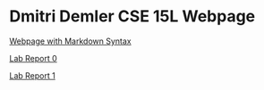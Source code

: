 # Dmitri Demler CSE 15L Webpage

[Webpage with Markdown Syntax](https://dimapdemler.github.io/cse15l-lab-reports/file2.html)

[Lab Report 0](https://dimapdemler.github.io/cse15l-lab-reports/lab-report-1-week-0.html)
  
[Lab Report 1](https://dimapdemler.github.io/cse15l-lab-reports/lab-report-1-week-1.html)


